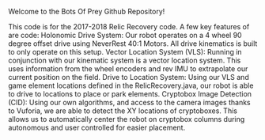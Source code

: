 Welcome to the Bots Of Prey Github Repository! 

This code is for the 2017-2018 Relic Recovery code. A few key features of are code: 
    Holonomic Drive System: 
        Our robot operates on a 4 wheel 90 degree offset drive using NeverRest 40:1 Motors. All drive kinematics is built to only operate
        on this setup. 
    Vector Location System (VLS): 
        Running in conjunction with our kinematic system is a vector location system. This uses information from the wheel encoders and
        rev IMU to extrapolate our current position on the field. 
    Drive to Location System: 
        Using our VLS and game element locations defined in the RelicRecovery.java, our robot is able to drive to locations to place or 
        park elements. 
    Cryptobox Image Detection (CID): 
        Using our own algorithms, and access to the camera images thanks to Vuforia, we are able to detect the XY locations of 
        cryptoboxes. This allows us to automatically center the robot on cryptobox columns during autonomous and user controlled for
        easier placement. 
